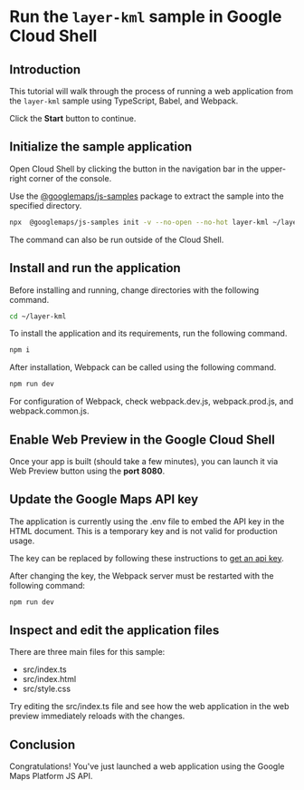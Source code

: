# Run the `layer-kml` sample in Google Cloud Shell

<walkthrough-tutorial-duration duration="10"/>

## Introduction

This tutorial will walk through the process of running a web application from
the `layer-kml` sample using TypeScript, Babel, and Webpack.

Click the **Start** button to continue.

## Initialize the sample application

Open Cloud Shell by clicking the
<walkthrough-cloud-shell-icon></walkthrough-cloud-shell-icon> button in the
navigation bar in the upper-right corner of the console.

Use the [@googlemaps/js-samples](https://www.npmjs.com/package/@googlemaps/js-samples) package to 
extract the sample into the specified directory.

```bash
npx  @googlemaps/js-samples init -v --no-open --no-hot layer-kml ~/layer-kml
```

The command can also be run outside of the Cloud Shell.

## Install and run the application

Before installing and running, change directories with the following command.

```bash
cd ~/layer-kml
```

To install the application and its requirements, run the following command.

```bash
npm i
```

After installation, Webpack can be called using the following command.

```bash
npm run dev
```

For configuration of Webpack, check
<walkthrough-editor-open-file filePath="layer-kml/webpack.dev.js">webpack.dev.js</walkthrough-editor-open-file>,
<walkthrough-editor-open-file filePath="layer-kml/webpack.prod.js">webpack.prod.js</walkthrough-editor-open-file>,
and
<walkthrough-editor-open-file filePath="layer-kml/webpack.common.js">webpack.common.js</walkthrough-editor-open-file>.

## Enable Web Preview in the Google Cloud Shell

Once your app is built (should take a few minutes), you can launch it via
<walkthrough-spotlight-pointer target="cloudshell" spotlightId="devshell-web-preview-button">Web
Preview button</walkthrough-spotlight-pointer> using the **port 8080**.

## Update the Google Maps API key

The application is currently using the
<walkthrough-editor-open-file filePath="layer-kml/.env">.env</walkthrough-editor-open-file>
file to embed the API key in the HTML document. This is a temporary key and is
not valid for production usage.

The key can be replaced by following these instructions to
[get an api key](https://developers.google.com/maps/documentation/javascript/get-api-key).

After changing the key, the Webpack server must be restarted with the following
command:

```bash
npm run dev
```

## Inspect and edit the application files

There are three main files for this sample:

*   <walkthrough-editor-open-file filePath="layer-kml/src/index.ts">src/index.ts</walkthrough-editor-open-file>
*   <walkthrough-editor-open-file filePath="layer-kml/src/index.html">src/index.html</walkthrough-editor-open-file>
*   <walkthrough-editor-open-file filePath="layer-kml/src/style.css">src/style.css</walkthrough-editor-open-file>

Try editing the <walkthrough-editor-open-file filePath="layer-kml/src/index.ts">src/index.ts</walkthrough-editor-open-file> file and see how the web application in the web preview immediately reloads with the changes.

## Conclusion

<walkthrough-conclusion-trophy></walkthrough-conclusion-trophy>

Congratulations! You've just launched a web application using the Google Maps
Platform JS API.
